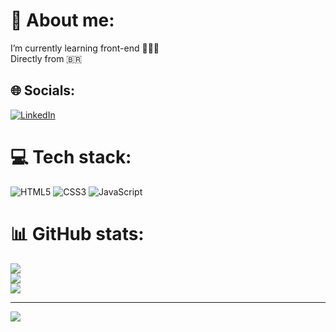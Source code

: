 # 💫 About me:
I’m currently learning front-end 👨🏻‍💻 <br>
Directly from 🇧🇷

## 🌐 Socials:
[![LinkedIn](https://img.shields.io/badge/LinkedIn-%230077B5.svg?logo=linkedin&logoColor=white)](https://linkedin.com/in/gpaulichen)

# 💻 Tech stack:
![HTML5](https://img.shields.io/badge/html5-%23E34F26.svg?style=for-the-badge&logo=html5&logoColor=white) ![CSS3](https://img.shields.io/badge/css3-%231572B6.svg?style=for-the-badge&logo=css3&logoColor=white) ![JavaScript](https://img.shields.io/badge/javascript-%23323330.svg?style=for-the-badge&logo=javascript&logoColor=%23F7DF1E)

# 📊 GitHub stats:
![](https://github-readme-stats.vercel.app/api?username=Pol4Q&theme=dark&hide_border=true&include_all_commits=true&count_private=false)<br>
![](https://github-readme-streak-stats.herokuapp.com/?user=Pol4Q&theme=dark&hide_border=true)<br>
![](https://github-readme-stats.vercel.app/api/top-langs/?username=Pol4Q&theme=dark&hide_border=true&include_all_commits=true&count_private=false&layout=compact)

---
[![](https://visitcount.itsvg.in/api?id=Pol4Q&icon=5&color=12)](https://visitcount.itsvg.in)

